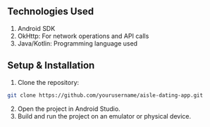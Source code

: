 ## Technologies Used
1. Android SDK
2. OkHttp: For network operations and API calls
3. Java/Kotlin: Programming language used


## Setup & Installation
1. Clone the repository:
```bash
git clone https://github.com/yourusername/aisle-dating-app.git
```
2. Open the project in Android Studio.
3. Build and run the project on an emulator or physical device.
